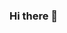 ### Hi there 👋

<!--
**gonzagallard/gonzagallard** is a ✨ _special_ ✨ repository because its `README.md` (this file) appears on your GitHub profile.

Here are some ideas to get you started:

**- 🔭 I’m currently working on ...
- 🌱 I am currently learning to program in UBA
**- 👯 I’m looking to collaborate on ...
**- 🤔 I’m looking for help with 
**- 💬 Ask me about ...
**- 📫 How to reach me: ...
**- 😄 Pronouns: ...
- ⚡ Fact: The only way to truly fail is not to try
-->
